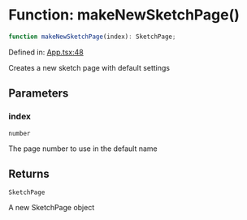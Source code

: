 # Function: makeNewSketchPage()

```ts
function makeNewSketchPage(index): SketchPage;
```

Defined in: [App.tsx:48](https://github.com/Capstone-Projects-2025-Fall/project-001-sketch2screen/blob/f2fa4c469a76932c2c8884a793c4f4a963f0d268/frontend/src/App/App.tsx#L48)

Creates a new sketch page with default settings

## Parameters

### index

`number`

The page number to use in the default name

## Returns

`SketchPage`

A new SketchPage object
